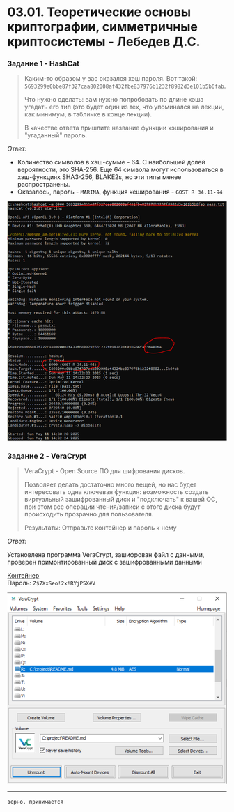 # 03.01. Теоретические основы криптографии, симметричные криптосистемы - Лебедев Д.С.

### Задание 1 - HashCat
> Каким-то образом у вас оказался хэш пароля. Вот такой: `5693299e0bbe87f327caa802008af432fbe837976b1232f8982d3e101b5b6fab`.
> 
> Что нужно сделать: вам нужно попробовать по длине хэша угадать его тип (это будет один из тех, что упоминался на лекции, как минимум, в табличке в конце лекции).
> 
> В качестве ответа пришлите название функции хэширования и "угаданный" пароль.

*Ответ:* 
- Количество символов в хэш-сумме - 64. C наибольшей долей вероятности, это SHA-256. Еще 64 символа могут использоваться в хэш-функциях SHA3-256, BLAKE2s, но эти типы менее распространены.
- Оказалось, пароль - `MARINA`, функция кеширования - `GOST R 34.11-94`

![](_att/010301-01.png)

### Задание 2 - VeraCrypt
> VeraCrypt - Open Source ПО для шифрования дисков.
> 
> Позволяет делать достаточно много вещей, но нас будет интересовать одна ключевая функция: возможность создать виртуальный зашифрованный диск и "подключать" к вашей ОС, при этом все операции чтения/записи с этого диска будут происходить прозрачно для пользователя.
> 
> Результаты: Отправьте контейнер и пароль к нему

*Ответ:* 

Установлена программа VeraCrypt, зашифрован файл с данными, проверен примонтированный диск с зашифрованными данными

[Контейнер](_att/010301-02-README.md)  
Пароль: `Z$7XxSeo!2x!RYjP5X#V`

![](_att/010301-02.png)

---
```
верно, принимается
```